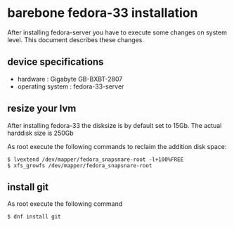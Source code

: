 barebone fedora-33 installation
=

After installing fedora-server you have to execute some changes on system level.
This document describes these changes.

## device specifications
* hardware : Gigabyte GB-BXBT-2807
* operating system : fedora-33-server


## resize your lvm
After installing fedora-33 the disksize is by default set to 15Gb.
The actual harddisk size is 250Gb

As root execute the following commands to reclaim the addition disk space:
```shell
$ lvextend /dev/mapper/fedora_snapsnare-root -l+100%FREE
$ xfs_growfs /dev/mapper/fedora_snapsnare-root
```

## install git
As root execute the following command
```shell
$ dnf install git
```